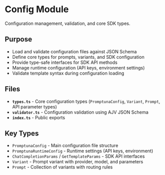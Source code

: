 # Config Module

Configuration management, validation, and core SDK types.

## Purpose

- Load and validate configuration files against JSON Schema
- Define core types for prompts, variants, and SDK configuration
- Provide type-safe interfaces for SDK API methods
- Manage runtime configuration (API keys, environment settings)
- Validate template syntax during configuration loading

## Files

- **`types.ts`** - Core configuration types (`PromptunaConfig`, `Variant`, `Prompt`, API parameter types)
- **`validator.ts`** - Configuration validation using AJV JSON Schema
- **`index.ts`** - Public exports

## Key Types

- `PromptunaConfig` - Main configuration file structure
- `PromptunaRuntimeConfig` - Runtime settings (API keys, environment)
- `ChatCompletionParams` / `GetTemplateParams` - SDK API interfaces
- `Variant` - Prompt variant with provider, model, and parameters
- `Prompt` - Collection of variants with routing rules